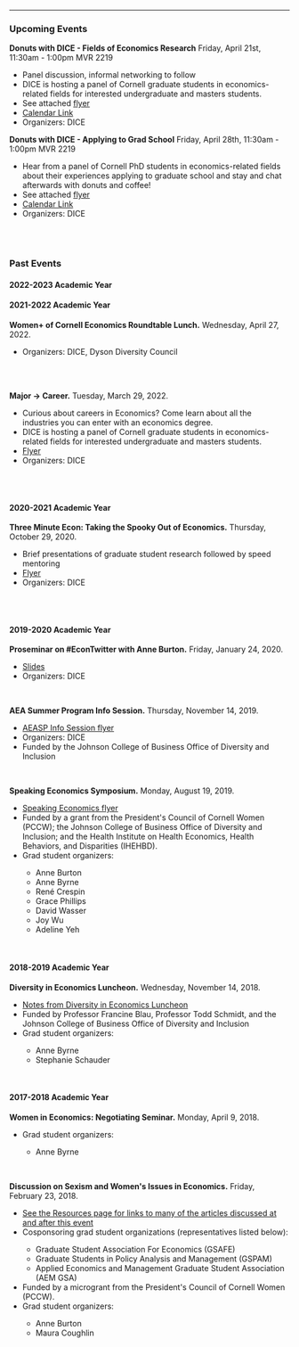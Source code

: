 
---

<!--
layout: page
title: Events
description: Upcoming and past events organized by Diversity in Cornell Economics members
---
-->

<!--[click here for the most recent version of the paper]({{ BASE_PATH}}/pages/working_papers/sample-working-paper.pdf)-->


<!-- Note: this is how to write a comment in HTML. Everything in here won't show up on your webpage.-->

<!--
To increase the size of the title, use fewer # in front of the paper title.
To decrease the size of the title, use more #. 
To remove the italics, remove the * before and after the description
To remove the underline from the title, remove the <u> tags (<u> and </u>)
-->



<html lang="en">
  <head>
    <meta charset="utf-8">
    <meta name="description" content="Events">
    <style type="text/css">
    <!--
      .tab { margin-left: 40px; }
      -->
    </style>
  </head>

 <body>

<div class="page-header">
  <h3>Upcoming Events </h3>
</div>



<strong>Donuts with DICE - Fields of Economics Research</strong> Friday, April 21st, 11:30am - 1:00pm MVR 2219
<ul>
<li>Panel discussion, informal networking to follow</li>
<li>DICE is hosting a panel of Cornell graduate students in economics-related fields for interested undergraduate and masters students.</li>
<li>See attached <a href="{{ BASE_PATH }}/assets/DONUTS_W_DICE-APRIL_21.pdf">flyer</a></li>
<li><a href="https://mail.google.com/mail/u/0?ui=2&ik=7129b3a362&attid=0.0.2&permmsgid=msg-f:1762916478425579501&th=18772332613d3fed&view=att&disp=safe">Calendar Link</a></li>
<li> Organizers: DICE </li>
</ul>


<strong>Donuts with DICE - Applying to Grad School</strong> Friday, April 28th, 11:30am - 1:00pm MVR 2219
<ul>
<li>Hear from a panel of Cornell PhD students in economics-related fields about their experiences applying to graduate school and stay and chat afterwards with donuts and coffee! </li>
<li>See attached <a href="{{ BASE_PATH }}/assets/DONUTS W DICE - APRIL 28.pdf">flyer</a></li>
<li><a href="https://mail.google.com/mail/u/0?ui=2&ik=7129b3a362&attid=0.0.2&permmsgid=msg-f:1763631574236433738&th=1879ad9299068d4a&view=att&disp=safe">Calendar Link</a></li>
<li> Organizers: DICE </li>
</ul>


<div class="row-fluid">
  <div class="span12">
   <br/>
   <br/>

<div class="page-header">
<h3>Past Events </h3>
</div>

<div class="page-header">
<h4>2022-2023 Academic Year</h4>
</div>

<div class="page-header">
<h4>2021-2022 Academic Year</h4>
</div>

<strong>Women+ of Cornell Economics Roundtable Lunch.</strong> Wednesday, April 27, 2022.
<ul>
<li> Organizers: DICE, Dyson Diversity Council </li>
</ul>

<br/>
<br/>

<strong>Major &rarr; Career.</strong> Tuesday, March 29, 2022.
<ul>
<li>Curious about careers in Economics? Come learn about all the industries you can enter with an economics degree.</li>
<li>DICE is hosting a panel of Cornell graduate students in economics-related fields for interested undergraduate and masters students.</li>
<li><a href="{{ BASE_PATH }}/assets/dice_major_career.pdf">Flyer</a></li>
<li> Organizers: DICE </li>
</ul>

<br/>
<br/>

<div class="page-header">
<h4>2020-2021 Academic Year</h4>
</div>

<strong>Three Minute Econ: Taking the Spooky Out of Economics.</strong> Thursday, October 29, 2020.
<ul>
<li>Brief presentations of graduate student research followed by speed mentoring</li>
<li><a href="{{ BASE_PATH }}/assets/Three Minute Economics.pdf">Flyer</a></li>
<li> Organizers: DICE </li>
</ul>

<br/>
<br/>

<div class="page-header">
<h4>2019-2020 Academic Year</h4>
</div>

<strong>Proseminar on #EconTwitter with Anne Burton.</strong> Friday, January 24, 2020.
<ul>
<li><a href="{{ BASE_PATH }}/assets/burton_econtwitter_slides.pdf">Slides</a></li>
<li>  Organizers: DICE </li>
</ul>

<br/>



<strong>AEA Summer Program Info Session.</strong> Thursday, November 14, 2019.
<ul>
<li><a href="{{ BASE_PATH }}/assets/AEASP_info_session_cornell.pdf">AEASP Info Session flyer</a></li>
<li> Organizers: DICE </li>
<li> Funded by the Johnson College of Business Office of Diversity and Inclusion </li>
</ul>


<br/>

<strong>Speaking Economics Symposium.</strong> Monday, August 19, 2019.
<ul>
<li><a href="{{ BASE_PATH }}/assets/Speaking Economics.pdf">Speaking Economics flyer</a></li>
<li> Funded by a grant from the President's Council of Cornell Women (PCCW); the Johnson College of Business Office of Diversity and Inclusion; and the Health Institute on Health Economics, Health Behaviors, and Disparities (IHEHBD). </li>
<li> Grad student organizers: </li>
<ul TYPE="circle">
<li>Anne Burton</li>
<li>Anne Byrne</li>
<li>Ren&eacute; Crespin</li>
<li>Grace Phillips</li>
<li>David Wasser</li>
<li>Joy Wu</li>
<li>Adeline Yeh</li>
</ul>
</ul>


<br/>
<div class="page-header">
<h4>2018-2019 Academic Year</h4>
</div>

<strong>Diversity in Economics Luncheon.</strong> Wednesday, November 14, 2018.
<ul>
<li><a href="{{ BASE_PATH}}/assets/Diversity Luncheon Notes.pdf">Notes from Diversity in Economics Luncheon</a></li>
<li>Funded by Professor Francine Blau, Professor Todd Schmidt, and the Johnson College of Business Office of Diversity and Inclusion </li>
<li> Grad student organizers: </li>
<ul TYPE="circle">
<li>Anne Byrne</li>
<li>Stephanie Schauder</li>
</ul>
</ul>

<br/>

<div class="page-header">
<h4>2017-2018 Academic Year</h4>
</div>

<strong>Women in Economics: Negotiating Seminar.</strong> Monday, April 9, 2018.
<ul>
<li> Grad student organizers: </li>
<ul TYPE="circle">
<li>Anne Byrne</li>
</ul>
</ul>

<br/>

<strong>Discussion on Sexism and Women's Issues in Economics.</strong> Friday, February 23, 2018.
<ul>
<li><a href="{{ BASE_PATH}}/pages/resources.html">See the Resources page for links to many of the articles discussed at and after this event</a></li>
<li> Cosponsoring grad student organizations (representatives listed below): </li>
<ul TYPE="circle">
<li>Graduate Student Association For Economics (GSAFE)</li>
<li>Graduate Students in Policy Analysis and Management (GSPAM)</li>
<li>Applied Economics and Management Graduate Student Association (AEM GSA)</li>
</ul>
<li> Funded by a microgrant from the President's Council of Cornell Women (PCCW). </li>
<li> Grad student organizers: </li>
<ul TYPE="circle">
<li>Anne Burton</li>
<li>Maura Coughlin</li>
</ul>
</ul>

<div class="page-header"></div>

<br/>
<br/>
<br/>


<span id="lastModified"></span>




</body>
    
</html>
